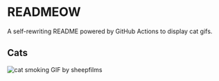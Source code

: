 # READMEOW

A self-rewriting README powered by GitHub Actions to display cat gifs.

## Cats

![cat smoking GIF by sheepfilms](https://media2.giphy.com/media/v1.Y2lkPTlhY2QwMmRhdjZwZ25zbXlod2s1NHZ1ZWo4M25iZHV3ODY0enUxZTMxem5jcHJ4NiZlcD12MV9naWZzX3NlYXJjaCZjdD1n/l0ExdMHUDKteztyfe/200.gif)
